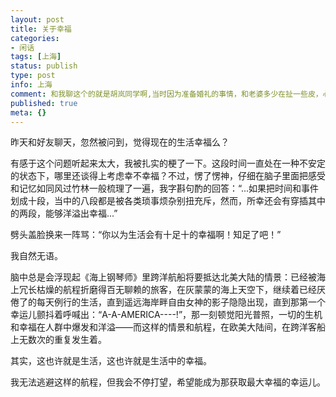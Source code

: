 ```yaml
---
layout: post
title: 关于幸福
categories:
- 闲话
tags: [上海]
status: publish
type: post
info: 上海
comment: 和我聊这个的就是胡岚同学啊,当时因为准备婚礼的事情，和老婆多少在扯一些皮，心里憋屈的很：）
published: true
meta: {}
---
```



昨天和好友聊天，忽然被问到，觉得现在的生活幸福么？

有感于这个问题听起来太大，我被扎实的梗了一下。这段时间一直处在一种不安定的状态下，哪里还谈得上考虑幸不幸福？不过，愣了愣神，仔细在脑子里面把感受和记忆如同风过竹林一般梳理了一遍，我字斟句酌的回答：“...如果把时间和事件划成十段，当中的八段都是被各类琐事烦杂别扭充斥，然而，所幸还会有穿插其中的两段，能够洋溢出幸福...”

劈头盖脸换来一阵骂：“你以为生活会有十足十的幸福啊！知足了吧！”

我自然无语。

脑中总是会浮现起《海上钢琴师》里跨洋航船将要抵达北美大陆的情景：已经被海上冗长枯燥的航程折磨得百无聊赖的旅客，在灰蒙蒙的海上天空下，继续着已经厌倦了的每天例行的生活，直到遥远海岸畔自由女神的影子隐隐出现，直到那第一个幸运儿颤抖着呼喊出：“A-A-AMERICA----!”，那一刻顿觉阳光普照，一切的生机和幸福在人群中爆发和洋溢——而这样的情景和航程，在欧美大陆间，在跨洋客船上无数次的重复发生着。

其实，这也许就是生活，这也许就是生活中的幸福。

我无法逃避这样的航程，但我会不停打望，希望能成为那获取最大幸福的幸运儿。

